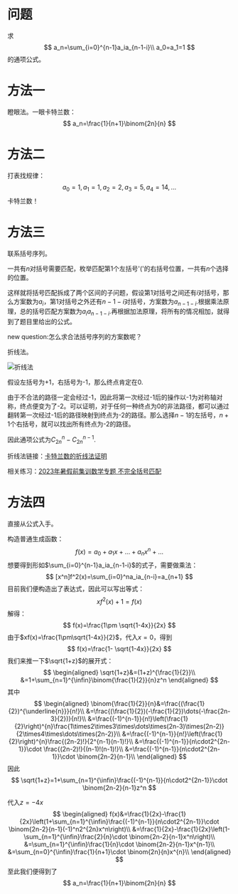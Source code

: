 # 问题

求
$$
a_n=\sum_{i=0}^{n-1}a_ia_{n-1-i}\\
a_0=a_1=1
$$
的通项公式。

# 方法一

瞪眼法。一眼卡特兰数：
$$
a_n=\frac{1}{n+1}\binom{2n}{n}
$$


# 方法二

打表找规律：
$$
a_0=1,a_1=1,a_2=2,a_3=5,a_4=14,\dots
$$
卡特兰数！



# 方法三

联系括号序列。

一共有$n$对括号需要匹配，枚举匹配第1个左括号'('的右括号位置，一共有$n$个选择的位置。

这样就将括号匹配拆成了两个区间的子问题，假设第1对括号之间还有$i$对括号，那么方案数为$a_i$，第1对括号之外还有$n-1-i$对括号，方案数为$a_{n-1-i}$.根据乘法原理，总的括号匹配方案数为$a_ia_{n-1-i}$.再根据加法原理，将所有的情况相加，就得到了题目里给出的公式。

new question:怎么求合法括号序列的方案数呢？

折线法。

![折线法](https://cdn.luogu.com.cn/upload/image_hosting/ckajgdyv.png)

假设左括号为+1，右括号为-1，那么终点肯定在0.

由于不合法的路径一定会经过-1，因此将第一次经过-1后的操作以-1为对称轴对称，终点便变为了-2。可以证明，对于任何一种终点为0的非法路径，都可以通过翻转第一次经过-1后的路径映射到终点为-2的路径。那么选择$n-1$的左括号，$n+1$个右括号，就可以找出所有终点为-2的路径。

因此通项公式为$C_{2n}^n-C_{2n}^{n-1}$.

折线法链接：[卡特兰数的折线法证明](https://www.cnblogs.com/daemon94011/p/8831697.html)

相关练习：[2023年暑假前集训数学专题 不完全括号匹配](https://acm-uestc-edu-cn-s.vpn.uestc.edu.cn:8118/contest/203/problem/B)



# 方法四

直接从公式入手。

构造普通生成函数：
$$
f(x)=a_0+a_1x+\dots+a_nx^n+\dots
$$
想要得到形如$\sum_{i=0}^{n-1}a_ia_{n-1-i}$的式子，需要做乘法：
$$
[x^n]f^2(x)=\sum_{i=0}^na_ia_{n-i}=a_{n+1}
$$
目前我们便构造出了表达式，因此可以写出等式：
$$
xf^2(x)+1=f(x)
$$
解得：
$$
f(x)=\frac{1\pm \sqrt{1-4x}}{2x}
$$
由于$xf(x)=\frac{1\pm\sqrt{1-4x}}{2}$，代入$x=0$，得到
$$
f(x)=\frac{1- \sqrt{1-4x}}{2x}
$$
我们来推一下$\sqrt{1+z}​$的展开式：
$$
\begin{aligned}
\sqrt{1+z}&=(1+z)^{\frac{1}{2}}\\
&=1+\sum_{n=1}^{\infin}\binom{\frac{1}{2}}{n}z^n
\end{aligned}
$$
其中
$$
\begin{aligned}
\binom{\frac{1}{2}}{n}&=\frac{(\frac{1}{2})^{\underline{n}}}{n!}\\
&=\frac{(\frac{1}{2})(-\frac{1}{2})\dots(-\frac{2n-3}{2})}{n!}\\
&=\frac{(-1)^{n-1}}{n!}\left(\frac{1}{2}\right)^{n}\frac{1\times2\times3\times\dots\times(2n-3)\times(2n-2)}{2\times4\times\dots\times(2n-2)}\\
&=\frac{(-1)^{n-1}}{n!}\left(\frac{1}{2}\right)^{n}\frac{(2n-2)!}{2^{n-1}(n-1)!}\\
&=\frac{(-1)^{n-1}}{n\cdot2^{2n-1}}\cdot \frac{(2n-2)!}{(n-1)!(n-1)!}\\
&=\frac{(-1)^{n-1}}{n\cdot2^{2n-1}}\cdot \binom{2n-2}{n-1}\\
\end{aligned}
$$
因此
$$
\sqrt{1+z}=1+\sum_{n=1}^{\infin}\frac{(-1)^{n-1}}{n\cdot2^{2n-1}}\cdot \binom{2n-2}{n-1}z^n
$$


代入$z=-4x$
$$
\begin{aligned}
f(x)&=\frac{1}{2x}-\frac{1}{2x}\left(1+\sum_{n=1}^{\infin}\frac{(-1)^{n-1}}{n\cdot2^{2n-1}}\cdot \binom{2n-2}{n-1}(-1)^n2^{2n}x^n\right)\\
&=\frac{1}{2x}-\frac{1}{2x}\left(1-\sum_{n=1}^{\infin}\frac{2}{n}\cdot \binom{2n-2}{n-1}x^n\right)\\
&=\sum_{n=1}^{\infin}\frac{1}{n}\cdot \binom{2n-2}{n-1}x^{n-1}\\
&=\sum_{n=0}^{\infin}\frac{1}{n+1}\cdot \binom{2n}{n}x^{n}\\
\end{aligned}
$$
至此我们便得到了
$$
a_n=\frac{1}{n+1}\binom{2n}{n}
$$
